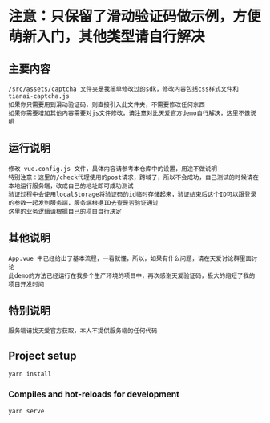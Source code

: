 # 注意：只保留了滑动验证码做示例，方便萌新入门，其他类型请自行解决

## 主要内容
```
/src/assets/captcha 文件夹是我简单修改过的sdk，修改内容包括css样式文件和tianai-captcha.js
如果你只需要用到滑动验证码，则直接引入此文件夹，不需要修改任何东西
如果你需要增加其他内容需要对js文件修改，请注意对比天爱官方demo自行解决，这里不做说明
```
## 运行说明
```
修改 vue.config.js 文件，具体内容请参考本仓库中的设置，用途不做说明
特别注意：这里的/check代理使用的post请求，跨域了，所以不会成功，自己测试的时候请在本地运行服务端，改成自己的地址即可成功测试
验证过程中会使用localStorage将验证码的id临时存储起来，验证结束后这个ID可以跟登录的参数一起发到服务端，服务端根据ID去查是否验证通过
这里的业务逻辑请根据自己的项目自行决定
```
## 其他说明
```
App.vue 中已经给出了基本流程，一看就懂，所以，如果有什么问题，请在天爱讨论群里面讨论
此demo的方法已经运行在我多个生产环境的项目中，再次感谢天爱验证码，极大的缩短了我的项目开发时间
```
## 特别说明
```
服务端请找天爱官方获取，本人不提供服务端的任何代码
```
## Project setup
```
yarn install
```

### Compiles and hot-reloads for development
```
yarn serve
```
